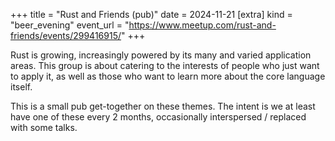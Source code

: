 +++
title = "Rust and Friends (pub)"
date = 2024-11-21
[extra]
kind = "beer_evening"
event_url = "https://www.meetup.com/rust-and-friends/events/299416915/"
+++

Rust is growing, increasingly powered by its many and varied application areas. This group is about catering to the interests of people who just want to apply it, as well as those who want to learn more about the core language itself.

This is a small pub get-together on these themes. The intent is we at least have one of these every 2 months, occasionally interspersed / replaced with some talks.